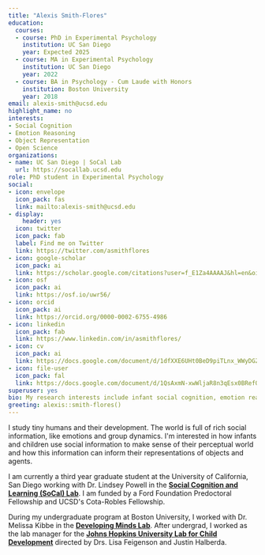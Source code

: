 ```yaml
---
title: "Alexis Smith-Flores"
education:
  courses:
  - course: PhD in Experimental Psychology
    institution: UC San Diego
    year: Expected 2025
  - course: MA in Experimental Psychology
    institution: UC San Diego
    year: 2022
  - course: BA in Psychology - Cum Laude with Honors
    institution: Boston University
    year: 2018
email: alexis-smith@ucsd.edu
highlight_name: no
interests:
- Social Cognition 
- Emotion Reasoning
- Object Representation
- Open Science
organizations:
- name: UC San Diego | SoCal Lab
  url: https://socallab.ucsd.edu
role: PhD student in Experimental Psychology
social:
- icon: envelope
  icon_pack: fas
  link: mailto:alexis-smith@ucsd.edu
- display:
    header: yes
  icon: twitter
  icon_pack: fab
  label: Find me on Twitter
  link: https://twitter.com/asmithflores
- icon: google-scholar
  icon_pack: ai
  link: https://scholar.google.com/citations?user=f_E1Za4AAAAJ&hl=en&oi=sra
- icon: osf
  icon_pack: ai
  link: https://osf.io/uwr56/
- icon: orcid
  icon_pack: ai
  link: https://orcid.org/0000-0002-6755-4986
- icon: linkedin
  icon_pack: fab
  link: https://www.linkedin.com/in/asmithflores/
- icon: cv
  icon_pack: ai
  link: https://docs.google.com/document/d/1dfXXE6UHt0BeD9piTLnx_WWyDGZ06DW8eMqydqOAbuY
- icon: file-user
  icon_pack: fal
  link: https://docs.google.com/document/d/1QsAxmN-xwWljaR8n3qEsx0BRefQ7HP5knqGX1HasPwc/edit?usp=sharing
superuser: yes
bio: My research interests include infant social cognition, emotion reasoning, and object representation.
greeting: alexis::smith-flores()
---
```


I study tiny humans and their development. The world is full of rich social information, like emotions and group dynamics. I'm interested in how infants and children use social information to make sense of their perceptual world and how this information can inform their representations of objects and agents.

I am currently a third year graduate student at the University of California, San Diego working with Dr. Lindsey Powell in the [**Social Cognition and Learning (SoCal) Lab**](http://socallab.ucsd.edu/). I am funded by a Ford Foundation Predoctoral Fellowship and UCSD's Cota-Robles Fellowship.

During my undergraduate program at Boston University, I worked with Dr. Melissa Kibbe in the [**Developing Minds Lab**](http://www.bu.edu/cdl/developing-minds-lab/). After undergrad, I worked as the lab manager for the [**Johns Hopkins University Lab for Child Development**](https://labforchilddevelopment.com/) directed by Drs. Lisa Feigenson and Justin Halberda.
